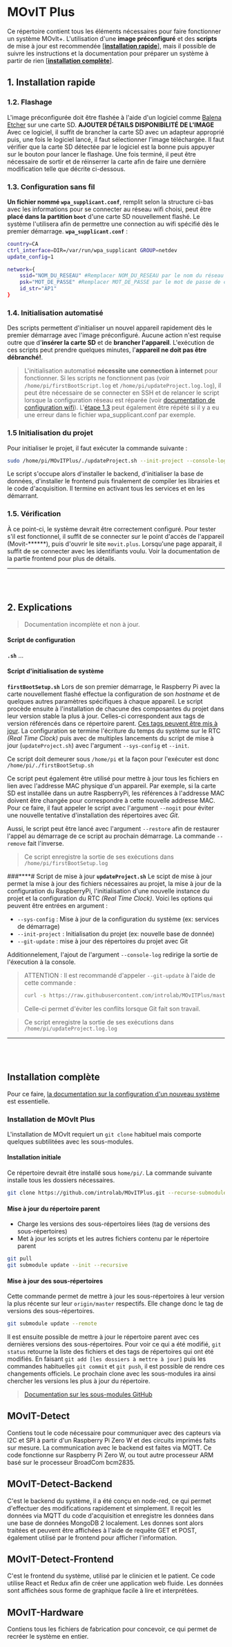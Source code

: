 

# MOvIT Plus
Ce répertoire contient tous les éléments nécessaires pour faire fonctionner un système MOvIt+. L'utilisation d'une **image préconfiguré** et des **scripts** de mise à jour est recommendée [**[installation rapide](#1-installation-rapide "Section de ce document")**], mais il possible de suivre les instructions et la documentation pour préparer un système à partir de rien [**[installation complète](#installation-compl%c3%a8te "Section de ce document")**].

## 1. Installation rapide
### 1.2. Flashage
L'image préconfigurée doit être flashée à l'aide d'un logiciel comme [Balena Etcher](https://www.balena.io/etcher/ "Site officiel de Balena Etcher") sur une carte SD.
**AJOUTER DÉTAILS DISPONIBILITÉ DE L'IMAGE**
Avec ce logiciel, il suffit de brancher la carte SD avec un adapteur approprié puis, une fois le logiciel lancé, il faut sélectionner l'image téléchargée. Il faut vérifier que la carte SD détectée par le logiciel est la bonne puis appuyer sur le bouton pour lancer le flashage. Une fois terminé, il peut être nécessaire de sortir et de réinserrer la carte afin de faire une dernière modification telle que décrite ci-dessous.

### 1.3. Configuration sans fil
**Un fichier nommé `wpa_supplicant.conf`**, remplit selon la structure ci-bas avec les informations pour se connecter au réseau wifi choisi, peut être **placé dans la partition `boot`** d'une carte SD nouvellement flashé. Le système l'utilisera afin de permettre une connection au wifi spécifié dès le premier démarrage.
**`wpa_supplicant.conf`** :
```bash
country=CA
ctrl_interface=DIR=/var/run/wpa_supplicant GROUP=netdev
update_config=1

network={
    ssid="NOM_DU_RESEAU" #Remplacer NOM_DU_RESEAU par le nom du réseau désiré
    psk="MOT_DE_PASSE" #Remplacer MOT_DE_PASSE par le mot de passe de celui-ci
    id_str="AP1"
}
```

### 1.4. Initialisation automatisé
Des scripts permettent d'initialiser un nouvel appareil rapidement dès le premier démarrage avec l'image préconfiguré. Aucune action n'est requise outre que d'**insérer la carte SD** et de **brancher l'appareil**. L'exécution de ces scripts peut prendre quelques minutes, l'**appareil ne doit pas être débranché!**.

> L'initialisation automatisé **nécessite une connection à internet** pour fonctionner. Si les scripts ne fonctionnent pas (voir `/home/pi/firstBootScript.log` et `/home/pi/updateProject.log.log`), il peut être nécessaire de se connecter en SSH et de relancer le script lorsque la configuration réseau est réparée (voir [documentation de configuration wifi](https://github.com/introlab/MOvITPlus/blob/master/docs/FR/InstallationLogiciel/ConfigurationSysteme.md#21-connection-%c3%a0-un-r%c3%a9seau-wi-fi)). L'[étape 1.3](#13-configuration-sans-fil) peut également être répété si il y a eu une erreur dans le fichier wpa_supplicant.conf par exemple.

### 1.5 Initialisation du projet
Pour initialiser le projet, il faut exécuter la commande suivante :
```bash
sudo /home/pi/MOvITPlus/./updateProject.sh --init-project --console-log
```
Le script s'occupe alors d'installer le backend, d'initialiser la base de données, d'installer le frontend puis finalement de compiler les librairies et le code d'acquisition. Il termine en activant tous les services et en les démarrant.

### 1.5. Vérification
À ce point-ci, le système devrait être correctement configuré. Pour tester s'il est fonctionnel, il suffit de se connecter sur le point d'accès de l'appareil (Movit-******), puis d'ouvrir le site `movit.plus`. Lorsqu'une page apparait, il suffit de se connecter avec les identifiants voulu. Voir la documentation de la partie frontend pour plus de détails.

___
<br>
<br>



## 2. Explications
> Documentation incomplète et non à jour.
#### Script de configuration
**`.sh`**
...

#### Script d'initialisation de système
**`firstBootSetup.sh`**
Lors de son premier démarrage, le Raspberry Pi avec la carte nouvellement flashé effectue la configuration de son _hostname_ et de quelques autres paramètres spécifiques à chaque appareil.
Le script procède ensuite à l'installation de chacune des composantes du projet dans leur version stable la plus à jour. Celles-ci correspondent aux tags de version référencés dans ce répertoire parent. [Ces tags peuvent être mis à jour](#mise-%c3%a0-jour-des-sous-r%c3%a9pertoires "Mise à jour des sous-répertoires"). La configuration se termine l'écriture du temps du système sur le RTC _(Real Time Clock)_ puis avec de multiples lancements du script de mise à jour (`updateProject.sh`) avec l'argument `--sys-config` et `--init`.


Ce script doit demeurer sous `/home/pi` et la façon pour l'exécuter est donc `/home/pi/./firstBootSetup.sh`

Ce script peut également être utilisé pour mettre à jour tous les fichiers en lien avec l'addresse MAC physique d'un appareil. Par exemple, si la carte SD est installée dans un autre RaspberryPi, les références à l'addresse MAC doivent être changée pour correspondre à cette nouvelle addresse MAC. Pour ce faire, il faut appeler le script avec l'argument `--nogit` pour éviter une nouvelle tentative d'installation des répertoires avec _Git_.

Aussi, le script peut être lancé avec l'argument `--restore` afin de restaurer l'appel au démarrage de ce script au prochain démarrage. La commande `--remove` fait l'inverse.

> Ce script enregistre la sortie de ses exécutions dans `/home/pi/firstBootSetup.log`

###****# Script de mise à jour
**`updateProject.sh`**
Le scipt de mise à jour permet la mise à jour des fichiers nécessaires au projet, la mise à jour de la configuration du RaspberryPi, l'initialisation d'une nouvelle instance du projet et la configuration du RTC _(Real Time Clock)_. Voici les options qui peuvent être entrées en argument :
   - `--sys-config` : Mise à jour de la configuration du système (ex: services de démarrage)
   - `--init-project` : Initialisation du projet (ex: nouvelle base de donnée)
   - `--git-update` : mise à jour des répertoires du projet avec Git

Additionnelement, l'ajout de l'argument `--console-log` redirige la sortie de l'éxecution à la console.

> ATTENTION : Il est recommandé d'appeler `--git-update` à l'aide de cette commande :
> ```bash
> curl -s https://raw.githubusercontent.com/introlab/MOvITPlus/master/updateProject.sh | sudo bash -s - --git-update
> ```
> Celle-ci permet d'éviter les conflits lorsque Git fait son travail.

> Ce script enregistre la sortie de ses exécutions dans `/home/pi/updateProject.log.log`


___
<br>
<br>

## Installation complète
Pour ce faire, [la documentation sur la configuration d'un nouveau système](https://github.com/introlab/MOvITPlus/blob/master/docs/FR/InstallationLogiciel/ConfigurationSysteme.md "Configuration du système") est essentielle.
### Installation de MOvIt Plus
L'installation de MOvIt requiert un `git clone` habituel mais comporte quelques subtilitées avec les sous-modules.

#### Installation initiale
Ce répertoire devrait être installé sous `home/pi/`. La commande suivante installe tous les dossiers nécessaires.
```bash
git clone https://github.com/introlab/MOvITPlus.git --recurse-submodules
```

#### Mise à jour du répertoire parent
   - Charge les versions des sous-répertoires liées (tag de versions des sous-répertoires)
   - Met à jour les scripts et les autres fichiers contenu par le répertoire parent
```bash
git pull
git submodule update --init --recursive
```

#### Mise à jour des sous-répertoires
Cette commande permet de mettre à jour les sous-répertoires à leur version la plus récente sur leur `origin/master` respectifs. Elle change donc le tag de versions des sous-répertoires.
```bash
git submodule update --remote
```
Il est ensuite possible de mettre à jour le répertoire parent avec ces dernières versions des sous-répertoires. Pour voir ce qui a été modifié, `git status` retourne la liste des fichiers et des tags de répertoires qui ont été modifiés. En faisant `git add [les dossiers à mettre à jour]` puis les commandes habituelles `git commit` et `git push`, il est possible de rendre ces changements officiels. Le prochain clone avec les sous-modules ira ainsi chercher les versions les plus à jour du répertoire.

> [Documentation sur les sous-modules GitHub](https://git-scm.com/book/en/v2/Git-Tools-Submodules "GitHub Submodules")

## MOvIT-Detect
Contiens tout le code nécessaire pour communiquer avec des capteurs via I2C et SPI à partir d'un Raspberry Pi Zero W et des circuits imprimés faits sur mesure. La communication avec le backend est faites via MQTT. Ce code fonctionne sur Raspberry Pi Zero W, ou tout autre processeur ARM basé sur le processeur BroadCom bcm2835.

## MOvIT-Detect-Backend
C'est le backend du système, il a été conçu en node-red, ce qui permet d'effectuer des modifications rapidement et simplement. Il reçoit les données via MQTT du code d'acquisition et enregistre les données dans une base de données MongoDB 2 localement. Les donnes sont alors traitées et peuvent être affichées à l'aide de requête GET et POST, également utilisé par le frontend pour afficher l'information.

## MOvIT-Detect-Frontend
C'est le frontend du système, utilisé par le clinicien et le patient. Ce code utilise React et Redux afin de créer une application web fluide. Les données sont affichées sous forme de graphique facile à lire et interprétées. 

## MOvIT-Hardware
Contiens tous les fichiers de fabrication pour concevoir, ce qui permet de recréer le système en entier.
